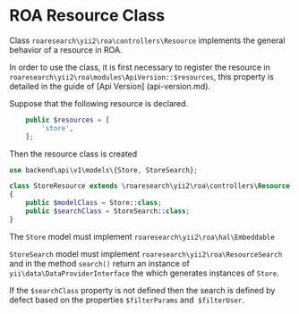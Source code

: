 ROA Resource Class
====================

Class `roaresearch\yii2\roa\controllers\Resource` implements the general
behavior of a resource in ROA.

In order to use the class, it is first necessary to register the resource in
`roaresearch\yii2\roa\modules\ApiVersion::$resources`, this property is detailed in the
guide of [Api Version] (api-version.md).

Suppose that the following resource is declared.

```php
    public $resources = [
        'store',
    ];
```

Then the resource class is created

```php
use backend\api\v1\models\{Store, StoreSearch};

class StoreResource extends \roaresearch\yii2\roa\controllers\Resource
{
    public $modelClass = Store::class;
    public $searchClass = StoreSearch::class;
}
```

The `Store` model must implement `roaresearch\yii2\roa\hal\Embeddable`

`StoreSearch` model must implement `roaresearch\yii2\roa\ResourceSearch` and in
the method `search()` return an instance of `yii\data\DataProviderInterface` the
which generates instances of `Store`.

If the `$searchClass` property is not defined then the search is defined by
defect based on the properties `$filterParams` and` $filterUser`.
